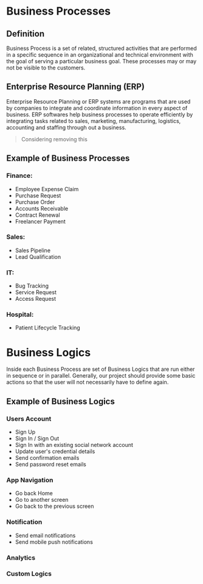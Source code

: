 # Business Processes
## Definition
Business Process is a set of related, structured activities that are performed in a specific sequence in an organizational and technical environment with the goal of serving a particular business goal. These processes may or may not be visible to the customers.
## Enterprise Resource Planning (ERP)
Enterprise Resource Planning or ERP systems are programs that are used by companies to integrate and coordinate information in every aspect of business. ERP softwares help business processes to operate efficiently by integrating tasks related to sales, marketing, manufacturing, logistics, accounting and staffing through out a business.

> Considering removing this
## Example of Business Processes
### Finance:
- Employee Expense Claim
- Purchase Request
- Purchase Order
- Accounts Receivable
- Contract Renewal
- Freelancer Payment
### Sales:
- Sales Pipeline
- Lead Qualification
### IT:
- Bug Tracking
- Service Request
- Access Request
### Hospital:
- Patient Lifecycle Tracking

# Business Logics
Inside each Business Process are set of Business Logics that are run either in sequence or in parallel. Generally, our project should provide some basic actions so that the user will not necessarily have to define again.
## Example of Business Logics
### Users Account
- Sign Up
- Sign In / Sign Out
- Sign In with an existing social network account
- Update user's credential details
- Send confirmation emails
- Send password reset emails
### App Navigation
- Go back Home
- Go to another screen
- Go back to the previous screen
### Notification
- Send email notifications
- Send mobile push notifications
### Analytics
### Custom Logics